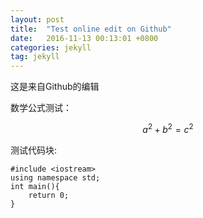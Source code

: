 ```yaml
---
layout: post
title:  "Test online edit on Github"
date:   2016-11-13 00:13:01 +0800
categories: jekyll
tag: jekyll
---
```


这是来自Github的编辑  

数学公式测试：

$$a^2 + b^2 = c^2$$

测试代码块:  
```
#include <iostream>
using namespace std;
int main(){
	return 0;
}
```
